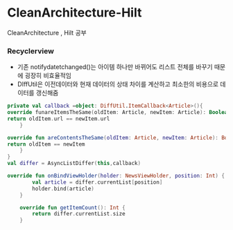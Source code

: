 # CleanArchitecture-Hilt
CleanArchitecture , Hilt 공부


### Recyclerview
- 기존 notifydatetchanged()는 아이템 하나만 바뀌어도 리스트 전체를 바꾸기 때문에 굉장히 비효율적임
- DIffUtil은 이전데이터와 현재 데이터의 상태 차이를 계산하고 최소한의 비용으로 데이터를 갱신해줌

```kotlin
private val callback =object: DiffUtil.ItemCallback<Article>(){
override funareItemsTheSame(oldItem: Article, newItem: Article): Boolean {
return oldItem.url == newItem.url
    }

override fun areContentsTheSame(oldItem: Article, newItem: Article): Boolean {
return oldItem == newItem
    }
}
val differ = AsyncListDiffer(this,callback)

override fun onBindViewHolder(holder: NewsViewHolder, position: Int) {
        val article = differ.currentList[position]
        holder.bind(article)
    }

    override fun getItemCount(): Int {
        return differ.currentList.size
    }

```
